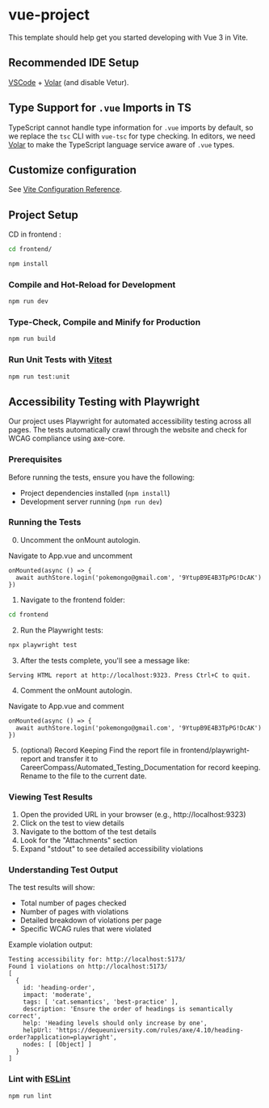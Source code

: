 # vue-project

This template should help get you started developing with Vue 3 in Vite.

## Recommended IDE Setup

[VSCode](https://code.visualstudio.com/) + [Volar](https://marketplace.visualstudio.com/items?itemName=Vue.volar) (and disable Vetur).

## Type Support for `.vue` Imports in TS

TypeScript cannot handle type information for `.vue` imports by default, so we replace the `tsc` CLI with `vue-tsc` for type checking. In editors, we need [Volar](https://marketplace.visualstudio.com/items?itemName=Vue.volar) to make the TypeScript language service aware of `.vue` types.

## Customize configuration

See [Vite Configuration Reference](https://vitejs.dev/config/).

## Project Setup

CD in frontend :

```sh
cd frontend/
```

```sh
npm install
```

### Compile and Hot-Reload for Development

```sh
npm run dev
```

### Type-Check, Compile and Minify for Production

```sh
npm run build
```

### Run Unit Tests with [Vitest](https://vitest.dev/)

```sh
npm run test:unit
```

## Accessibility Testing with Playwright

Our project uses Playwright for automated accessibility testing across all pages. The tests automatically crawl through the website and check for WCAG compliance using axe-core.

### Prerequisites

Before running the tests, ensure you have the following:

- Project dependencies installed (`npm install`)
- Development server running (`npm run dev`)

### Running the Tests

0. Uncomment the onMount autologin.

Navigate to App.vue and uncomment

```
onMounted(async () => {
  await authStore.login('pokemongo@gmail.com', '9YtupB9E4B3TpPG!DcAK')
})
```

1. Navigate to the frontend folder:

```bash
cd frontend
```

2. Run the Playwright tests:

```bash
npx playwright test
```

3. After the tests complete, you'll see a message like:

```
Serving HTML report at http://localhost:9323. Press Ctrl+C to quit.
```

4. Comment the onMount autologin.

Navigate to App.vue and comment

```
onMounted(async () => {
  await authStore.login('pokemongo@gmail.com', '9YtupB9E4B3TpPG!DcAK')
})
```

5. (optional) Record Keeping
   Find the report file in frontend/playwright-report and transfer it to CareerCompass/Automated_Testing_Documentation for record keeping. Rename to the file to the current date.

### Viewing Test Results

1. Open the provided URL in your browser (e.g., http://localhost:9323)
2. Click on the test to view details
3. Navigate to the bottom of the test details
4. Look for the "Attachments" section
5. Expand "stdout" to see detailed accessibility violations

### Understanding Test Output

The test results will show:

- Total number of pages checked
- Number of pages with violations
- Detailed breakdown of violations per page
- Specific WCAG rules that were violated

Example violation output:

```
Testing accessibility for: http://localhost:5173/
Found 1 violations on http://localhost:5173/
[
  {
    id: 'heading-order',
    impact: 'moderate',
    tags: [ 'cat.semantics', 'best-practice' ],
    description: 'Ensure the order of headings is semantically correct',
    help: 'Heading levels should only increase by one',
    helpUrl: 'https://dequeuniversity.com/rules/axe/4.10/heading-order?application=playwright',
    nodes: [ [Object] ]
  }
]
```

### Lint with [ESLint](https://eslint.org/)

```sh
npm run lint
```
